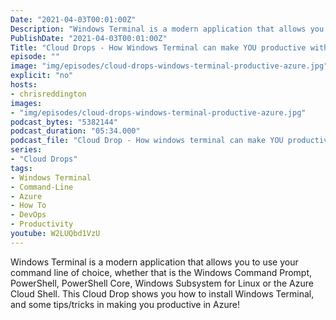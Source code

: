 ```yaml
---
Date: "2021-04-03T00:01:00Z"
Description: "Windows Terminal is a modern application that allows you to use your command line of choice, whether that is the Windows Command Prompt, PowerShell, PowerShell Core, Windows Subsystem for Linux  or the Azure Cloud Shell. This Cloud Drop shows you how to install Windows Terminal, and some tips/tricks in making you productive in Azure!"
PublishDate: "2021-04-03T00:01:00Z"
Title: "Cloud Drops - How Windows Terminal can make YOU productive with Azure"
episode: ""
image: "img/episodes/cloud-drops-windows-terminal-productive-azure.jpg"
explicit: "no"
hosts:
- chrisreddington
images:
- "img/episodes/cloud-drops-windows-terminal-productive-azure.jpg"
podcast_bytes: "5382144"
podcast_duration: "05:34.000"
podcast_file: "Cloud Drop - How windows terminal can make YOU productive with Azure.mp3"
series:
- "Cloud Drops"
tags:
- Windows Terminal
- Command-Line
- Azure
- How To
- DevOps
- Productivity
youtube: W2LUQbd1VzU
---
```

Windows Terminal is a modern application that allows you to use your command line of choice, whether that is the Windows Command Prompt, PowerShell, PowerShell Core, Windows Subsystem for Linux  or the Azure Cloud Shell. This Cloud Drop shows you how to install Windows Terminal, and some tips/tricks in making you productive in Azure!